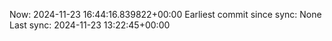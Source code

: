 Now: 2024-11-23 16:44:16.839822+00:00 Earliest commit since sync: None Last sync: 2024-11-23 13:22:45+00:00

